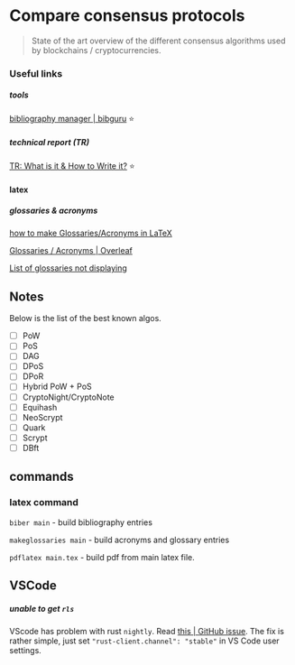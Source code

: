 # Compare consensus protocols

> State of the art overview of the different consensus algorithms used by blockchains / cryptocurrencies.

### Useful links

##### tools

[bibliography manager | bibguru](https://github.com/0nyr/compare-consensus-protocols) ⭐️

##### technical report (TR)

[TR: What is it &amp; How to Write it?](https://blog.bit.ai/technical-report/) ⭐️

#### latex

##### glossaries & acronyms

[how to make Glossaries/Acronyms in LaTeX](https://www.resurchify.com/latex_tutorial/latex_glossaries.php)

[Glossaries / Acronyms | Overleaf](https://www.overleaf.com/learn/latex/Glossaries)

[List of glossaries not displaying](https://tex.stackexchange.com/questions/192378/list-of-glossaries-not-displaying)

## Notes

Below is the list of the best known algos.

* [ ] PoW
* [ ] PoS
* [ ] DAG
* [ ] DPoS
* [ ] DPoR
* [ ] Hybrid PoW + PoS
* [ ] CryptoNight/CryptoNote
* [ ] Equihash
* [ ] NeoScrypt
* [ ] Quark
* [ ] Scrypt
* [ ] DBft

## commands

### latex command

`biber main` - build bibliography entries

`makeglossaries main` - build acronyms and glossary entries

`pdflatex main.tex` - build pdf from main latex file.

## VSCode

##### unable to get `rls`

VScode has problem with rust `nightly`. Read [this | GitHub issue](https://github.com/rust-lang/vscode-rust/issues/237#issuecomment-359639894). The fix is rather simple, just set `"rust-client.channel": "stable"` in VS Code user settings.

